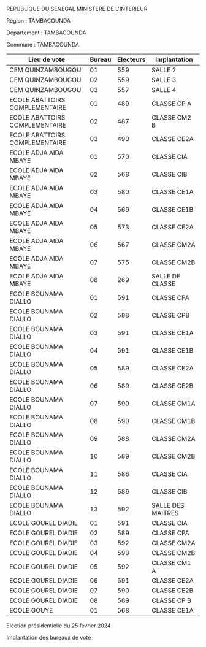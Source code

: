 REPUBLIQUE DU SENEGAL MINISTERE DE L'INTERIEUR

Région : TAMBACOUNDA

Département : TAMBACOUNDA

Commune : TAMBACOUNDA

| Lieu de vote | Bureau | Electeurs | Implantation |
| - | - | - | - |
| CEM QUINZAMBOUGOU | 01 | 559 | SALLE 2 |
| CEM QUINZAMBOUGOU | 02 | 559 | SALLE 3 |
| CEM QUINZAMBOUGOU | 03 | 557 | SALLE 4 |
| ECOLE ABATTOIRS COMPLEMENTAIRE | 01 | 489 | CLASSE CP A |
| ECOLE ABATTOIRS COMPLEMENTAIRE | 02 | 487 | CLASSE CM2 B |
| ECOLE ABATTOIRS COMPLEMENTAIRE | 03 | 490 | CLASSE CE2A |
| ECOLE ADJA AIDA MBAYE | 01 | 570 | CLASSE CIA |
| ECOLE ADJA AIDA MBAYE | 02 | 568 | CLASSE CIB |
| ECOLE ADJA AIDA MBAYE | 03 | 580 | CLASSE CE1A |
| ECOLE ADJA AIDA MBAYE | 04 | 569 | CLASSE CE1B |
| ECOLE ADJA AIDA MBAYE | 05 | 573 | CLASSE CE2A |
| ECOLE ADJA AIDA MBAYE | 06 | 567 | CLASSE CM2A |
| ECOLE ADJA AIDA MBAYE | 07 | 575 | CLASSE CM2B |
| ECOLE ADJA AIDA MBAYE | 08 | 269 | SALLE DE CLASSE |
| ECOLE BOUNAMA DIALLO | 01 | 591 | CLASSE CPA |
| ECOLE BOUNAMA DIALLO | 02 | 588 | CLASSE CPB |
| ECOLE BOUNAMA DIALLO | 03 | 591 | CLASSE CE1A |
| ECOLE BOUNAMA DIALLO | 04 | 591 | CLASSE CE1B |
| ECOLE BOUNAMA DIALLO | 05 | 589 | CLASSE CE2A |
| ECOLE BOUNAMA DIALLO | 06 | 589 | CLASSE CE2B |
| ECOLE BOUNAMA DIALLO | 07 | 590 | CLASSE CM1A |
| ECOLE BOUNAMA DIALLO | 08 | 590 | CLASSE CM1B |
| ECOLE BOUNAMA DIALLO | 09 | 588 | CLASSE CM2A |
| ECOLE BOUNAMA DIALLO | 10 | 589 | CLASSE CM2B |
| ECOLE BOUNAMA DIALLO | 11 | 586 | CLASSE CIA |
| ECOLE BOUNAMA DIALLO | 12 | 589 | CLASSE CIB |
| ECOLE BOUNAMA DIALLO | 13 | 592 | SALLE DES MAITRES |
| ECOLE GOUREL DIADIE | 01 | 591 | CLASSE CIA |
| ECOLE GOUREL DIADIE | 02 | 589 | CLASSE CPA |
| ECOLE GOUREL DIADIE | 03 | 592 | CLASSE CM2A |
| ECOLE GOUREL DIADIE | 04 | 590 | CLASSE CM2B |
| ECOLE GOUREL DIADIE | 05 | 592 | CLASSE CM1 A |
| ECOLE GOUREL DIADIE | 06 | 591 | CLASSE CE2A |
| ECOLE GOUREL DIADIE | 07 | 590 | CLASSE CE2B |
| ECOLE GOUREL DIADIE | 08 | 589 | CLASSE CP B |
| ECOLE GOUYE | 01 | 568 | CLASSE CE1A |

<!-- PageNumber="14/16" -->

Election présidentielle du 25 février 2024

Implantation des bureaux de vote
